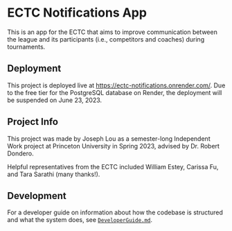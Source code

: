 # ECTC Notifications App

This is an app for the ECTC that aims to improve communication between the
league and its participants (i.e., competitors and coaches) during tournaments.

## Deployment

This project is deployed live at https://ectc-notifications.onrender.com/. Due
to the free tier for the PostgreSQL database on Render, the deployment will be
suspended on June 23, 2023.

## Project Info

This project was made by Joseph Lou as a semester-long Independent Work project
at Princeton University in Spring 2023, advised by Dr. Robert Dondero.

Helpful representatives from the ECTC included William Estey, Carissa Fu, and
Tara Sarathi (many thanks!).

## Development

For a developer guide on information about how the codebase is structured and
what the system does, see [`DeveloperGuide.md`](DeveloperGuide.md).

